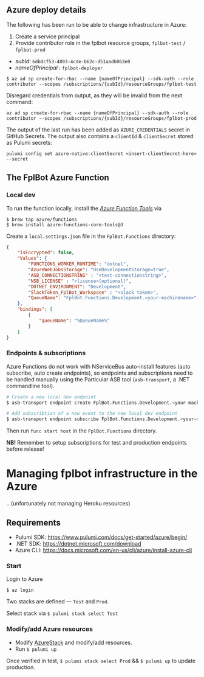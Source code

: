 ## Azure deploy details

The following has been run to be able to change infrastructure in Azure:
1) Create a service principal
2) Provide contributor role in the fplbot resource groups, `fplbot-test` / `fplbot-prod`


- _subId_:  `6dbdcf53-4893-4cde-b62c-d51aadb063e0`
- _nameOfPrincipal_ : `fplbot-deployer`

```shell
$ az ad sp create-for-rbac --name {nameOfPrincipal} --sdk-auth --role contributor --scopes /subscriptions/{subId}/resourceGroups/fplbot-test
```

Disregard credentials from output, as they will be invalid from the next command:

```shell
az ad sp create-for-rbac --name {nameOfPrincipal} --sdk-auth --role contributor --scopes /subscriptions/{subId}/resourceGroups/fplbot-prod
```

The output of the last run has been added as `AZURE_CREDENTIALS` secret in GitHub Secrets. The output also contains a `clientId` & `clientSecret` stored as Pulumi secrets:

```shell
pulumi config set azure-native:clientSecret <insert-clientSecret-here> --secret
```



## The FplBot Azure Function

### Local dev

To run the function locally, install the _[Azure Function Tools](https://docs.microsoft.com/en-us/azure/azure-functions/functions-run-local?tabs=macos%2Ccsharp%2Cbash#v2)_ via
 ```
$ brew tap azure/functions
$ brew install azure-functions-core-tools@3
```

Create a `local.settings.json` file in the `FplBot.Functions` directory:

```json
{
    "IsEncrypted": false,
    "Values": {
        "FUNCTIONS_WORKER_RUNTIME": "dotnet",
        "AzureWebJobsStorage": "UseDevelopmentStorage=true",
        "ASB_CONNECTIONSTRING" : "<test-connectionstring>",
        "NSB_LICENSE" : "<license>(optional)",
        "DOTNET_ENVIRONMENT": "Development",
        "SlackToken_FplBot_Workspace" : "<slack token>",
        "QueueName": "FplBot.Functions.Development.<your-machinename>"
    },
    "bindings": [
        {
            "queueName": "%QueueName%"
        }
    ]
}
```

### Endpoints & subscriptions

Azure Functions do not work with NServiceBus auto-install features (auto subscribe, auto create endpoints), so endpoints and subscriptions need to be handled manually using the Particular ASB tool (`asb-transport`, a .NET commandline tool).


```bash
# Create a new local dev endpoint
$ asb-transport endpoint create FplBot.Functions.Development.<your-machinename> -c "$ASB_CONNECTIONSTRING" -t bundle-1.<your-machinename>
```


```bash
# Add subscribtion of a new event to the new local dev endpoint
$ asb-transport endpoint subscribe FplBot.Functions.Development.<your-machinename> SomeNewEvent -c "$ASB_CONNECTIONSTRING" -t bundle-1.<your-machinename>
```

Then run `func start host` in the `FplBot.Functions` directory.


**NB!** Remember to setup subscriptions for test and production endpoints before release!


# Managing fplbot infrastructure in the Azure

.. (unfortunately not managing Heroku resources)

## Requirements

- Pulumi SDK: https://www.pulumi.com/docs/get-started/azure/begin/
- .NET SDK: https://dotnet.microsoft.com/download
- Azure CLI: https://docs.microsoft.com/en-us/cli/azure/install-azure-cli

### Start

Login to Azure

```shell
$ az login
```

Two stacks are defined — `Test` and `Prod`.

Select stack via `$ pulumi stack select Test`


### Modify/add Azure resources

- Modify [AzureStack]('./src/FplBot.Infrastructure/AzureStack.cs) and modify/add resources.
- Run `$ pulumi up`

Once verified in test, `$ pulumi stack select Prod` && `$ pulumi up` to update production.
